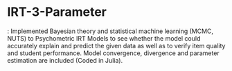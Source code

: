 # IRT-3-Parameter
: Implemented Bayesian theory and statistical machine learning (MCMC, NUTS) to Psychometric IRT Models to see whether the model could accurately explain and predict the given data as well as to verify item quality and student performance. Model convergence, divergence and parameter estimation are included (Coded in Julia).

